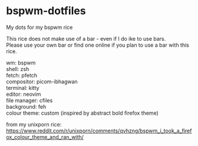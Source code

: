 # bspwm-dotfiles
My dots for my bspwm rice

This rice does not make use of a bar - even if I do ike to use bars. <br/>
Please use your own bar or find one online if you plan to use a bar with this rice. <br/>

wm: bspwm <br/>
shell: zsh <br/>
fetch: pfetch <br/>
compositor: picom-ibhagwan <br/>
terminal: kitty <br/>
editor: neovim <br/>
file manager: cfiles <br/>
background: feh <br/>
colour theme: custom (inspired by abstract bold firefox theme) <br/>

from my unixporn rice: https://www.reddit.com/r/unixporn/comments/qvhzng/bspwm_i_took_a_firefox_colour_theme_and_ran_with/
